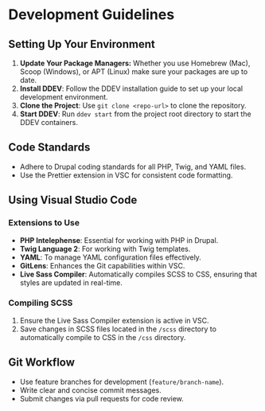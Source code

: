 
# Development Guidelines

## Setting Up Your Environment

1. **Update Your Package Managers:** Whether you use Homebrew (Mac), Scoop (Windows), or APT (Linux) make sure your packages are up to date. 
2. **Install DDEV**: Follow the DDEV installation guide to set up your local development environment.
3. **Clone the Project**: Use `git clone <repo-url>` to clone the repository.
4. **Start DDEV**: Run `ddev start` from the project root directory to start the DDEV containers.

## Code Standards

- Adhere to Drupal coding standards for all PHP, Twig, and YAML files.
- Use the Prettier extension in VSC for consistent code formatting.

## Using Visual Studio Code

### Extensions to Use

- **PHP Intelephense**: Essential for working with PHP in Drupal.
- **Twig Language 2**: For working with Twig templates.
- **YAML**: To manage YAML configuration files effectively.
- **GitLens**: Enhances the Git capabilities within VSC.
- **Live Sass Compiler**: Automatically compiles SCSS to CSS, ensuring that styles are updated in real-time.

### Compiling SCSS

1. Ensure the Live Sass Compiler extension is active in VSC.
2. Save changes in SCSS files located in the `/scss` directory to automatically compile to CSS in the `/css` directory.

## Git Workflow

- Use feature branches for development (`feature/branch-name`).
- Write clear and concise commit messages.
- Submit changes via pull requests for code review.

